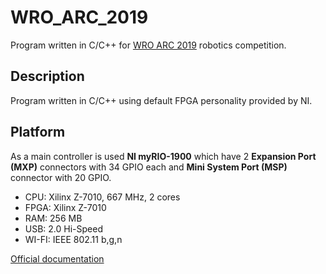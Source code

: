 # WRO_ARC_2019

Program written in C/C++ for [WRO ARC 2019](https://wro-association.org/competition/advanced-robotics-challenge/) robotics competition.

## Description

Program written in C/C++ using default FPGA personality provided by NI.

## Platform

As a main controller is used **NI myRIO-1900** which have 2 **Expansion Port (MXP)** connectors with 34 GPIO each and  **Mini System Port (MSP)** connector with 20 GPIO.

- CPU: Xilinx Z-7010, 667 MHz, 2 cores
- FPGA: Xilinx Z-7010
- RAM: 256 MB
- USB: 2.0 Hi-Speed
- WI-FI: IEEE 802.11 b,g,n

[Official documentation](http://www.ni.com/pdf/manuals/376047c.pdf)
